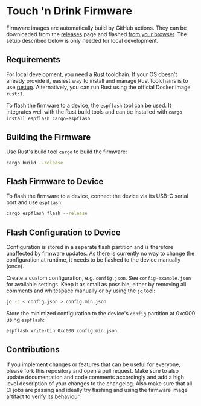 # Touch 'n Drink Firmware

Firmware images are automatically build by GitHub actions. They can be downloaded from the [releases] page and flashed [from your browser][esptool-js]. The setup described below is only needed for local development.

## Requirements

For local development, you need a [Rust] toolchain. If your OS doesn't already provide it, easiest way to install and manage Rust toolchains is to use [rustup]. Alternatively, you can run Rust using the official Docker image `rust:1`.

To flash the firmware to a device, the `espflash` tool can be used. It integrates well with the Rust build tools and can be installed with `cargo install espflash cargo-espflash`.

## Building the Firmware

Use Rust's build tool `cargo` to build the firmware:

```sh
cargo build --release
```

## Flash Firmware to Device

To flash the firmware to a device, connect the device via its USB-C serial port and use `espflash`:

```sh
cargo espflash flash --release
```

## Flash Configuration to Device

Configuration is stored in a separate flash partition and is therefore unaffected by firmware updates. As there is currently no way to change the configuration at runtime, it needs to be flashed to the device manually (once).

Create a custom configuration, e.g. `config.json`. See `config-example.json` for available settings. Keep it as small as possible, either by removing all comments and whitespace manually or by using the `jq` tool:

```sh
jq -c < config.json > config.min.json
```

Store the minimized configuration to the device's `config` partition at 0xc000 using `espflash`:

```sh
espflash write-bin 0xc000 config.min.json
```

## Contributions

If you implement changes or features that can be useful for everyone, please fork this repository and open a pull request. Make sure to also update documentation and code comments accordingly and add a high level description of your changes to the changelog. Also make sure that all CI jobs are passing and ideally try flashing and using the firmware image artifact to verify its behaviour.

[actions]: https://github.com/zargony/touch-n-drink/actions
[releases]: https://github.com/zargony/touch-n-drink/releases

[esptool-js]: https://espressif.github.io/esptool-js
[Rust]: https://www.rust-lang.org
[rustup]: https://rustup.rs
